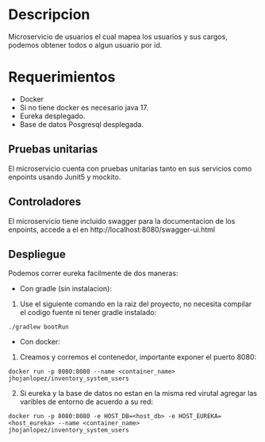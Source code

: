 # Descripcion
Microservicio de usuarios el cual mapea los usuarios y sus cargos, podemos obtener todos o algun usuario por id.

# Requerimientos
- Docker
- Si no tiene docker es necesario java 17.
- Eureka desplegado.
- Base de datos Posgresql desplegada.
  
## Pruebas unitarias
El microservicio cuenta con pruebas unitarias tanto en sus servicios como enpoints usando Junit5 y mockito.

## Controladores
El microservicio tiene incluido swagger para la documentacion de los enpoints, accede a el en http://localhost:8080/swagger-ui.html

## Despliegue
Podemos correr eureka facilmente de dos maneras:

- Con gradle (sin instalacion):
1. Use el siguiente comando en la raiz del proyecto, no necesita compilar el codigo fuente ni tener gradle instalado:
```shell
./gradlew bootRun
```

- Con docker:

1. Creamos y corremos el contenedor, importante exponer el puerto 8080:
```shell
docker run -p 8080:8080 --name <container_name> jhojanlopez/inventory_system_users
```

2. Si eureka y la base de datos no estan en la misma red virutal agregar las varibles de entorno de acuerdo a su red:
```shell
docker run -p 8080:8080 -e HOST_DB=<host_db> -e HOST_EUREKA=<host_eureka> --name <container_name> jhojanlopez/inventory_system_users
```


